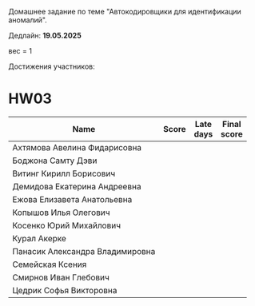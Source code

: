Домашнее задание по теме "Автокодировщики для идентификации аномалий".

Дедлайн: **19.05.2025**

вес = 1

Достижения участников:

# HW03

| Name               | Score | Late<br>days                 | Final<br>score |
| ------------------ | ----- | ---------------------------- | -------------- |
| Ахтямова  Авелина Фидарисовна    |       |              |                |
| Боджона Самту  Дэви              |       |              |                |
| Витинг Кирилл  Борисович         |       |              |                |
| Демидова  Екатерина Андреевна    |       |              |                |
| Ежова  Елизавета Анатольевна     |       |              |                |
| Копышов Илья  Олегович           |       |              |                |
| Косенко Юрий  Михайлович         |       |              |                |
| Курал Акерке                     |       |              |                |
| Панасик  Александра Владимировна |       |              |                |
| Семейская  Ксения                |       |              |                |
| Смирнов Иван  Глебович           |       |              |                |
| Цедрик  Софья Викторовна         |       |              |                |

